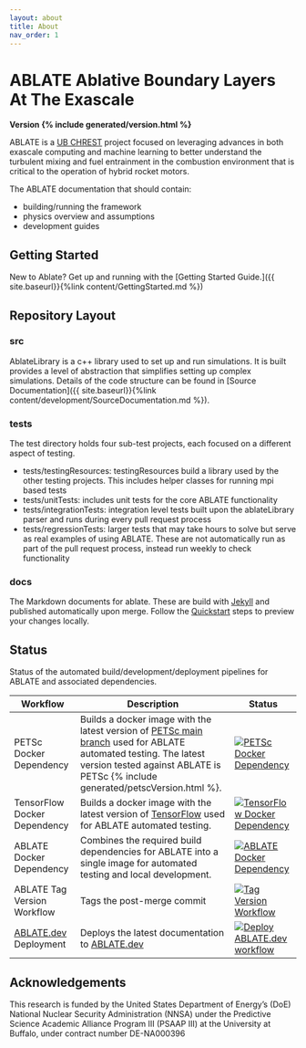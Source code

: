 ```yaml
---
layout: about
title: About
nav_order: 1
---
```

# **ABLATE** **A**blative **B**oundary **L**ayers **A**t **T**he **E**xascale
**Version {% include generated/version.html %}**

ABLATE is a [UB CHREST](https://www.buffalo.edu/chrest.html) project focused on leveraging advances in both exascale computing and machine learning to better understand the turbulent mixing and fuel entrainment in the combustion environment that is critical to the operation of hybrid rocket motors.

The ABLATE documentation that should contain:
* building/running the framework
* physics overview and assumptions
* development guides

## Getting Started
New to Ablate? Get up and running with the [Getting Started Guide.]({{ site.baseurl}}{%link content/GettingStarted.md  %})

## Repository Layout

### src
AblateLibrary is a c++ library used to set up and run simulations.  It is built provides a level of abstraction that simplifies setting up complex simulations.  Details of the code structure can be found in [Source Documentation]({{ site.baseurl}}{%link content/development/SourceDocumentation.md %}).

### tests
The test directory holds four sub-test projects, each focused on a different aspect of testing.

- tests/testingResources: testingResources build a library used by the other testing projects.  This includes helper classes for running mpi based tests
- tests/unitTests: includes unit tests for the core ABLATE functionality
- tests/integrationTests: integration level tests built upon the ablateLibrary parser and runs during every pull request process
- tests/regressionTests: larger tests that may take hours to solve but serve as real examples of using ABLATE.  These are not automatically run as part of the pull request process, instead run weekly to check functionality

### docs
The Markdown documents for ablate.  These are build with [Jekyll](jekyllrb.com) and published automatically upon merge. Follow the [Quickstart](https://jekyllrb.com/docs/) steps to preview your changes locally.  

## Status
Status of the automated build/development/deployment pipelines for ABLATE and associated dependencies.

| Workflow                            | Description                                                                                                                                                                                                                   | Status                                                                                                                                                                                                              |
|-------------------------------------|-------------------------------------------------------------------------------------------------------------------------------------------------------------------------------------------------------------------------------|---------------------------------------------------------------------------------------------------------------------------------------------------------------------------------------------------------------------|
| PETSc Docker Dependency             | Builds a docker image with the latest version of [PETSc main branch](https://petsc.org/main/) used for ABLATE automated testing. The latest version tested against ABLATE is PETSc {% include generated/petscVersion.html %}. | [![PETSc Docker Dependency](https://github.com/UBCHREST/petsc-docker/actions/workflows/docker-publish.yml/badge.svg)](https://github.com/UBCHREST/petsc-docker/actions/workflows/docker-publish.yml)                |
| TensorFlow Docker Dependency        | Builds a docker image with the latest version of [TensorFlow](https://www.tensorflow.org) used for ABLATE automated testing.                                                                                                  | [![TensorFlow Docker Dependency](https://github.com/UBCHREST/tensorflow-docker/actions/workflows/docker-publish.yml/badge.svg)](https://github.com/UBCHREST/tensorflow-docker/actions/workflows/docker-publish.yml) |
| ABLATE Docker Dependency            | Combines the required build dependencies for ABLATE into a single image for automated testing and local development.                                                                                                          | [![ABLATE Docker Dependency](https://github.com/UBCHREST/ablate/actions/workflows/DependencyDockerBuild.yaml/badge.svg)](https://github.com/UBCHREST/ablate/actions/workflows/DependencyDockerBuild.yaml)           |
| ABLATE Tag Version Workflow         | Tags the post-merge commit                                                                                                                                                                                                    | [![Tag Version Workflow](https://github.com/UBCHREST/ablate/actions/workflows/TagWorkflow.yml/badge.svg)](https://github.com/UBCHREST/ablate/actions/workflows/TagWorkflow.yml)                                     |
| [ABLATE.dev](ABLATE.dev) Deployment | Deploys the latest documentation to [ABLATE.dev](ABLATE.dev)                                                                                                                                                                  | [![Deploy ABLATE.dev workflow](https://github.com/UBCHREST/ablate/actions/workflows/PublishDoc.yaml/badge.svg)](https://github.com/UBCHREST/ablate/actions/workflows/PublishDoc.yaml)                               |

## Acknowledgements
This research is funded by the United States Department of Energy’s (DoE) National Nuclear Security Administration (NNSA) under the Predictive Science Academic Alliance Program III (PSAAP III) at the University at Buffalo, under contract number DE-NA000396
